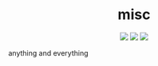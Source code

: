 <div align="center">
  <h1>misc</h1>
  <img src="https://img.shields.io/github/license/jaylnxyz/site">
  <img src="https://img.shields.io/github/directory-file-count/jaylnxyz/misc">
  <img src="https://img.shields.io/github/repo-size/risej/site">
</div>

<p>anything and everything</p>
